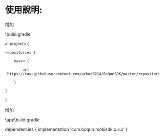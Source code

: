 # 使用說明:

增加

\build.gradle

allprojects {

    repositories {
    
        maven {
        
            url 'https://raw.githubusercontent.com/arkuo0214/BoQunSDK/master/repository'
            
        }
        
    }
    
}

增加

\app\build.gradle

dependencies {
    implementation 'com.boqun:mobisdk:x.x.x'
}

